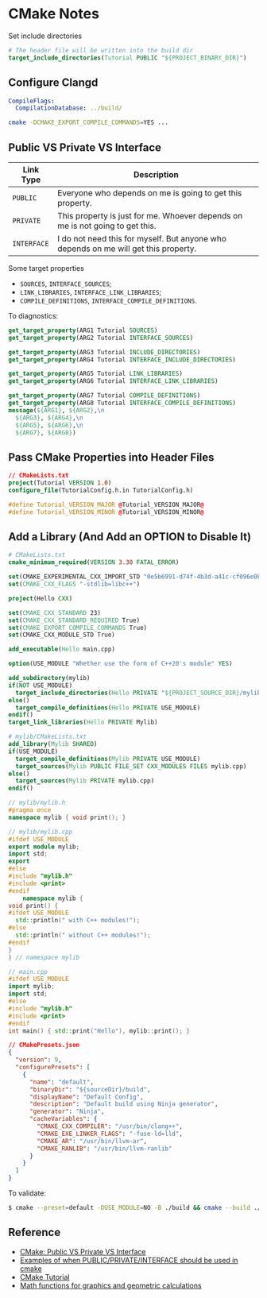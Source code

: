 # CMake Notes

Set include directories
```cmake
# The header file will be written into the build dir
target_include_directories(Tutorial PUBLIC "${PROJECT_BINARY_DIR}")
```

## Configure Clangd

```yaml
CompileFlags:
  CompilationDatabase: ../build/
```
```bash
cmake -DCMAKE_EXPORT_COMPILE_COMMANDS=YES ...
```

## Public VS Private VS Interface

| Link Type | Description |
| --------- | ----------- |
| `PUBLIC`  | Everyone who depends on me is going to get this property. |
| `PRIVATE` | This property is just for me. Whoever depends on me is not going to get this. |
| `INTERFACE` | I do not need this for myself. But anyone who depends on me will get this property. | 

Some target properties
- `SOURCES`, `INTERFACE_SOURCES`;
- `LINK_LIBRARIES`, `INTERFACE_LINK_LIBRARIES`;
- `COMPILE_DEFINITIONS`, `INTERFACE_COMPILE_DEFINITIONS`.

To diagnostics:
```cmake
get_target_property(ARG1 Tutorial SOURCES)
get_target_property(ARG2 Tutorial INTERFACE_SOURCES)

get_target_property(ARG3 Tutorial INCLUDE_DIRECTORIES)
get_target_property(ARG4 Tutorial INTERFACE_INCLUDE_DIRECTORIES)

get_target_property(ARG5 Tutorial LINK_LIBRARIES)
get_target_property(ARG6 Tutorial INTERFACE_LINK_LIBRARIES)

get_target_property(ARG7 Tutorial COMPILE_DEFINITIONS)
get_target_property(ARG8 Tutorial INTERFACE_COMPILE_DEFINITIONS)
message(${ARG1}, ${ARG2},\n
  ${ARG3}, ${ARG4},\n
  ${ARG5}, ${ARG6},\n
  ${ARG7}, ${ARG8})
```

## Pass CMake Properties into Header Files

```cmake
// CMakeLists.txt
project(Tutorial VERSION 1.0)
configure_file(TutorialConfig.h.in TutorialConfig.h)
```
```cpp
#define Tutorial_VERSION_MAJOR @Tutorial_VERSION_MAJOR@
#define Tutorial_VERSION_MINOR @Tutorial_VERSION_MINOR@
```

## Add a Library (And Add an OPTION to Disable It)

```cmake
# CMakeLists.txt
cmake_minimum_required(VERSION 3.30 FATAL_ERROR)

set(CMAKE_EXPERIMENTAL_CXX_IMPORT_STD "0e5b6991-d74f-4b3d-a41c-cf096e0b2508")
set(CMAKE_CXX_FLAGS "-stdlib=libc++")

project(Hello CXX)

set(CMAKE_CXX_STANDARD 23)
set(CMAKE_CXX_STANDARD_REQUIRED True)
set(CMAKE_EXPORT_COMPILE_COMMANDS True)
set(CMAKE_CXX_MODULE_STD True)

add_executable(Hello main.cpp)

option(USE_MODULE "Whether use the form of C++20's module" YES)

add_subdirectory(mylib)
if(NOT USE_MODULE)
  target_include_directories(Hello PRIVATE "${PROJECT_SOURCE_DIR}/mylib")
else()
  target_compile_definitions(Hello PRIVATE USE_MODULE)
endif()
target_link_libraries(Hello PRIVATE Mylib)
```
```cmake
# mylib/CMakeLists.txt
add_library(Mylib SHARED)
if(USE_MODULE)
  target_compile_definitions(Mylib PRIVATE USE_MODULE)
  target_sources(Mylib PUBLIC FILE_SET CXX_MODULES FILES mylib.cpp)
else()
  target_sources(Mylib PRIVATE mylib.cpp)
endif()
```
```cpp
// mylib/mylib.h
#pragma once
namespace mylib { void print(); }
```
```cpp
// mylib/mylib.cpp
#ifdef USE_MODULE
export module mylib;
import std;
export
#else
#include "mylib.h"
#include <print>
#endif
    namespace mylib {
void print() {
#ifdef USE_MODULE
  std::println(" with C++ modules!");
#else
  std::println(" without C++ modules!");
#endif
}
} // namespace mylib
```
```cpp
// main.cpp
#ifdef USE_MODULE
import mylib;
import std;
#else
#include "mylib.h"
#include <print>
#endif
int main() { std::print("Hello"), mylib::print(); }
```
```json
// CMakePresets.json
{
  "version": 9,
  "configurePresets": [
    {
      "name": "default",
      "binaryDir": "${sourceDir}/build",
      "displayName": "Default Config",
      "description": "Default build using Ninja generator",
      "generator": "Ninja",
      "cacheVariables": {
        "CMAKE_CXX_COMPILER": "/usr/bin/clang++",
        "CMAKE_EXE_LINKER_FLAGS": "-fuse-ld=lld",
        "CMAKE_AR": "/usr/bin/llvm-ar",
        "CMAKE_RANLIB": "/usr/bin/llvm-ranlib"
      }
    }
  ]
}
```
To validate:
```bash
$ cmake --preset=default -DUSE_MODULE=NO -B ./build && cmake --build ./build && ./build/Hello
```

## Reference

- [CMake: Public VS Private VS Interface](https://leimao.github.io/blog/CMake-Public-Private-Interface/)
- [Examples of when PUBLIC/PRIVATE/INTERFACE should be used in cmake](https://stackoverflow.com/a/78546252/26004653)
- [CMake Tutorial](https://cmake.org/cmake/help/latest/guide/tutorial/index.html)
- [Math functions for graphics and geometric calculations](https://github.com/mls-m5/matmath/tree/master)
